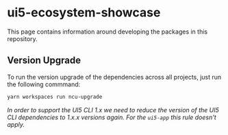 # ui5-ecosystem-showcase

This page contains information around developing the packages in this repository.

## Version Upgrade

To run the version upgrade of the dependencies across all projects, just run the following commmand:

```bash
yarn workspaces run ncu-upgrade
```

*In order to support the UI5 CLI 1.x we need to reduce the version of the UI5 CLI dependencies to 1.x.x versions again. For the `ui5-app` this rule doesn't apply.*
